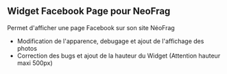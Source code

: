 ## Widget Facebook Page pour NeoFrag

Permet d'afficher une page Facebook sur son site NéoFrag

- Modification de l'apparence, debugage et ajout de l'affichage des photos
- Correction des bugs et ajout de la hauteur du Widget (Attention hauteur maxi 500px)
